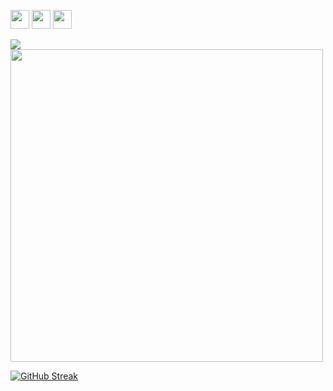 <img img height=30 src="https://cdn.jsdelivr.net/gh/devicons/devicon/icons/vscode/vscode-original.svg" /> <img img height=30 src="https://cdn.jsdelivr.net/gh/devicons/devicon@latest/icons/visualstudio/visualstudio-original.svg" /> <img img height=30 src="https://cdn.jsdelivr.net/gh/devicons/devicon@latest/icons/cplusplus/cplusplus-original.svg" />
          


<img src="https://github-readme-stats.vercel.app/api/top-langs?username=OblivionNoirV2&layout=compact&theme=synthwave"/>

<img src="https://github-readme-stats.vercel.app/api?username=OblivionNoirV2&show_icons=true&theme=synthwave" width="500"> 

[![GitHub Streak](https://github-readme-streak-stats.herokuapp.com?user=OblivionNoirV2&theme=synthwave)](https://git.io/streak-stats)
